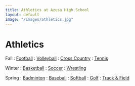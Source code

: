 ```yaml
---
title: Athletics at Azusa High School
layout: default
image: "/images/athletics.jpg"
---
```


# Athletics

<style>
dt {
  color: inherit;
}
</style>

Fall
: [Football](http://info.azusahighschool.jimthoburn.com/football)
: [Volleyball](/volleyball/)
: [Cross Country](/crosscountry/)
: [Tennis](http://info.azusahighschool.jimthoburn.com/girlstennis)

Winter
: [Basketball](http://info.azusahighschool.jimthoburn.com/gbb)
: [Soccer](http://info.azusahighschool.jimthoburn.com/girlssoccer)
: [Wrestling](http://info.azusahighschool.jimthoburn.com/wrestling)

Spring
: [Badminton](http://info.azusahighschool.jimthoburn.com/cms/page_view-d=x&piid=&vpid=1453452544094)
: [Baseball](http://info.azusahighschool.jimthoburn.com/baseball)
: [Softball](http://info.azusahighschool.jimthoburn.com/softball)
: [Golf](http://info.azusahighschool.jimthoburn.com/girlsgolf)
: [Track & Field](http://info.azusahighschool.jimthoburn.com/cms/page_view-d=x&piid=&vpid=1455439364331)

<!--
## Teams

Badminton
: [Girls Badminton](http://info.azusahighschool.jimthoburn.com/cms/page_view-d=x&piid=&vpid=1453452544094)
: [Boys Badminton](http://info.azusahighschool.jimthoburn.com/cms/page_view-d=x&piid=&vpid=1453452544094)

Basketball
: [Girls Basketball](http://info.azusahighschool.jimthoburn.com/gbb)
: [Boys Basketball](http://info.azusahighschool.jimthoburn.com/boysbasketball)

Baseball
: [Baseball](http://info.azusahighschool.jimthoburn.com/baseball)

Cross Country
: [Cross Country](/crosscountry/)

Football
: [Football](http://info.azusahighschool.jimthoburn.com/football)

Golf
: [Girls Golf](http://info.azusahighschool.jimthoburn.com/girlsgolf)
: [Boys Golf](http://info.azusahighschool.jimthoburn.com/boysgolf)

Soccer
: [Girls Soccer](http://info.azusahighschool.jimthoburn.com/girlssoccer)
: [Boys Soccer](http://info.azusahighschool.jimthoburn.com/boyssoccer)

Softball
: [Softball](http://info.azusahighschool.jimthoburn.com/softball)

Tennis
: [Girls Tennis](http://info.azusahighschool.jimthoburn.com/girlstennis)
: [Boys Tennis](http://info.azusahighschool.jimthoburn.com/boystennis)

Track and Field
: [Track and Field](http://info.azusahighschool.jimthoburn.com/cms/page_view-d=x&piid=&vpid=1455439364331)

Volleyball
: [Volleyball](/volleyball/)

Wrestling
: [Girls Wrestling](http://info.azusahighschool.jimthoburn.com/wrestling)
: [Boys Wrestling](http://info.azusahighschool.jimthoburn.com/wrestling)


<header>
<h2>News &amp; Announcements</h2>
</header>

<ul>
<li markdown="1">

### State CIF Champions 2017 Volley

Azusa’s volleyball team is going to [the championship game](http://www.cifstate.org/sports/girls_volleyball/index)!

</li>
</ul>
-->

<!--
<style>
.news-summary li {
  flex-basis: 25%;
}
.news-summary span {
  font-size: 1.5em;
  text-align: center;
}
</style>
<ul>
  <li>
    <a href="http://info.azusahighschool.jimthoburn.com/cms/page_view-d=x&piid=&vpid=1453452544094">
      Badminton
    </a>
  </li>
  <li>
    <a href="http://info.azusahighschool.jimthoburn.com/gbb">
      Basketball
    </a>
  </li>
  <li>
    <a href="http://info.azusahighschool.jimthoburn.com/baseball">
      Baseball
    </a>
  </li>
  <li>
    <a href="http://info.azusahighschool.jimthoburn.com/crosscountry">
      Cross Country
    </a>
  </li>
  <li>
    <a href="http://info.azusahighschool.jimthoburn.com/football">
      Football
    </a>
  </li>
  <li>
    <a href="http://info.azusahighschool.jimthoburn.com/girlsgolf">
      Golf
    </a>
  </li>
  <li>
    <a href="http://info.azusahighschool.jimthoburn.com/girlssoccer">
      Soccer
    </a>
  </li>
  <li>
    <a href="http://info.azusahighschool.jimthoburn.com/gbb">
      Basketball
    </a>
  </li>
  <li>
    <a href="http://info.azusahighschool.jimthoburn.com/softball">
      Softball
    </a>
  </li>
  <li>
    <a href="http://info.azusahighschool.jimthoburn.com/girlstennis">
      Tennis
    </a>
  </li>
  <li>
    <a href="http://info.azusahighschool.jimthoburn.com/cms/page_view-d=x&piid=&vpid=1455439364331">
      Track and Field
    </a>
  </li>
  <li>
    <a href="http://info.azusahighschool.jimthoburn.com/volleyball">
      Volleyball
    </a>
  </li>
  <li>
    <a href="http://info.azusahighschool.jimthoburn.com/wrestling">
      Wrestling
    </a>
  </li>
</ul>
-->

<!--
<ul class="news-summary">
  <li>
    <a href="http://info.azusahighschool.jimthoburn.com/crosscountry">
      <img src="/images/photos/aHR0cDovL2Focy1hdXNkLWNhLnNjaG9vbGxvb3AuY29tL3VpbWcvaW1hZ2UvMTMwMTc1MjUxMDEwNC8xNDcxMzMxMjMwNTQ0LzE0NzM5MjU0MzAyMjAuanBnP2Nyb3BUb3A9MzcmY3JvcFJpZ2h0PTk0OSZjcm9wQm90dG9tPTcxMiZjcm9wTGVmdD01MCZiYXNpc1dpZHRoPTEwMDA=.jpeg" alt="" />
      <span>Cross Country</span>
    </a>
  </li>
  <li>
    <a href="http://info.azusahighschool.jimthoburn.com/girlsgolf">
      <img src="/images/photos/7321768194446709357.jpg_wnp1000.jpg" alt="" />
      <span>Golf</span>
    </a>
  </li>
  <li>
    <a href="http://info.azusahighschool.jimthoburn.com/girlstennis">
      <img src="/images/athletics/6628778916446280354.jpg_wnp1000.jpg" alt="" />
      <span>Tennis</span>
    </a>
  </li>
  <li>
    <a href="http://info.azusahighschool.jimthoburn.com/cms/page_view-d=x&piid=&vpid=1455439364331">
      <img src="/images/athletics/cross-country.jpg" alt="" />
      <span>Track and Field</span>
    </a>
  </li>
  <li>
    <a href="http://info.azusahighschool.jimthoburn.com/football">
      <img src="/images/photos/aHR0cDovL2Focy1hdXNkLWNhLnNjaG9vbGxvb3AuY29tL3VpbWcvaW1hZ2UvMTMwMTc1MjUxMDEwNC8xNDcxMzMxMjMwNTQ0LzE0NzI5OTU3NTkwMTMuanBnP2Nyb3BUb3A9MzQmY3JvcFJpZ2h0PTkxNCZjcm9wQm90dG9tPTY1NiZjcm9wTGVmdD04NSZiYXNpc1dpZHRoPTEwMDA=.jpeg" alt="" />
      <span>Football</span>
    </a>
  </li>
  <li>
    <a href="http://info.azusahighschool.jimthoburn.com/volleyball">
      <img src="/images/photos/aHR0cDovL2Focy1hdXNkLWNhLnNjaG9vbGxvb3AuY29tL3VpbWcvaW1hZ2UvMTMwMTc1MjUxMDEwNC8xNDcxMzMxMjMwNTQ0LzE0NzI5OTU3NTkwMTcuanBnP2Nyb3BUb3A9MzcmY3JvcFJpZ2h0PTk0NCZjcm9wQm90dG9tPTcwMyZjcm9wTGVmdD01NSZiYXNpc1dpZHRoPTEwMDA=.jpeg" alt="" />
      <span>Volleyball</span>
    </a>
  </li>
</ul>
-->

<!--
<ul>
  <li>
    <a href="http://info.azusahighschool.jimthoburn.com/cms/page_view-d=x&piid=&vpid=1453452544094">
      Girls Badminton
    </a>
  </li>
  <li>
    <a href="http://info.azusahighschool.jimthoburn.com/cms/page_view-d=x&piid=&vpid=1453452544094">
      Boys Badminton
    </a>
  </li>
  <li>
    <a href="http://info.azusahighschool.jimthoburn.com/gbb">
      Girls Basketball
    </a>
  </li>
  <li>
    <a href="http://info.azusahighschool.jimthoburn.com/boysbasketball">
      Boys Basketball
    </a>
  </li>
  <li>
    <a href="http://info.azusahighschool.jimthoburn.com/baseball">
      Baseball
    </a>
  </li>
  <li>
    <a href="http://info.azusahighschool.jimthoburn.com/crosscountry">
      Cross Country
    </a>
  </li>
  <li>
    <a href="http://info.azusahighschool.jimthoburn.com/football">
      Football
    </a>
  </li>
  <li>
    <a href="http://info.azusahighschool.jimthoburn.com/girlsgolf">
      Girls Golf
    </a>
  </li>
  <li>
    <a href="http://info.azusahighschool.jimthoburn.com/boysgolf">
      Boys Golf
    </a>
  </li>
  <li>
    <a href="http://info.azusahighschool.jimthoburn.com/girlssoccer">
      Girls Soccer
    </a>
  </li>
  <li>
    <a href="http://info.azusahighschool.jimthoburn.com/boyssoccer">
      Boys Soccer
    </a>
  </li>
  <li>
    <a href="http://info.azusahighschool.jimthoburn.com/gbb">
      Girls Basketball
    </a>
  </li>
  <li>
    <a href="http://info.azusahighschool.jimthoburn.com/boysbasketball">
      Boys Basketball
    </a>
  </li>
  <li>
    <a href="http://info.azusahighschool.jimthoburn.com/softball">
      Softball
    </a>
  </li>
  <li>
    <a href="http://info.azusahighschool.jimthoburn.com/girlstennis">
      Girls Tennis
    </a>
  </li>
  <li>
    <a href="http://info.azusahighschool.jimthoburn.com/boystennis">
      Boys Tennis
    </a>
  </li>
  <li>
    <a href="http://info.azusahighschool.jimthoburn.com/cms/page_view-d=x&piid=&vpid=1455439364331">
      Track and Field
    </a>
  </li>
  <li>
    <a href="http://info.azusahighschool.jimthoburn.com/volleyball">
      Volleyball
    </a>
  </li>
  <li>
    <a href="http://info.azusahighschool.jimthoburn.com/wrestling">
      Girls Wrestling
    </a>
  </li>
  <li>
    <a href="http://info.azusahighschool.jimthoburn.com/wrestling">
      Boys Wrestling
    </a>
  </li>
</ul>

<ul class="news-summary">
  <li>
    <a href="https://www.instagram.com">
      <img src="/images/atheltics/aHR0cDovL2Focy1hdXNkLWNhLnNjaG9vbGxvb3AuY29tL3VpbWcvaW1hZ2UvMTMzMjY1Nzg5OTg4OC8xNDcxMzMxMjMwNTQ0LzE0NzM5MjUyNzg5MzIuanBnP2Nyb3BUb3A9MzcmY3JvcFJpZ2h0PTk0OSZjcm9wQm90dG9tPTcxMiZjcm9wTGVmdD01MCZiYXNpc1dpZHRoPTEwMDA=.jpeg" alt="" />
      <span>2016 Homecoming</span>
    </a>
  </li>
  <li>
    <a href="https://www.instagram.com">
      <img src="https://cdn.schoolloop.com/uimgcdn/aHR0cDovL2Focy1hdXNkLWNhLnNjaG9vbGxvb3AuY29tL3VpbWcvaW1hZ2UvMTMwMTc1MjUxMDEwNC8xNDcxMzMxMjMwNTQ0LzE0NzM0MDUzODYzMDAuanBnP2Nyb3BUb3A9MzImY3JvcFJpZ2h0PTkwMSZjcm9wQm90dG9tPTQ3OCZjcm9wTGVmdD0zMDYmYmFzaXNXaWR0aD0xMDAw" />
      <span>Aztec Cheer</span>
    </a>
  </li>
  <li>
    <iframe src="https://drive.google.com/a/azusa.org/file/d/0B8uKDks0PtIVb2F6cERuR2FRMkU/preview" width="460" height="320"></iframe>
    <span>2016 Graduation was amazing!</span>
  </li>
</ul>
-->

<!--
<ul class="news-summary">
  <li>
    <a href="http://info.azusahighschool.jimthoburn.com/cms/page_view-d=x&piid=&vpid=1453452544094">
      <img src="/images/photos/aHR0cDovL2Focy1hdXNkLWNhLnNjaG9vbGxvb3AuY29tL3VpbWcvaW1hZ2UvMTMwMTc1MjUxMDEwNC8xNDcxMzMxMjMwNTQ0LzE0NzI5OTU3NTkwMTcuanBnP2Nyb3BUb3A9MzcmY3JvcFJpZ2h0PTk0NCZjcm9wQm90dG9tPTcwMyZjcm9wTGVmdD01NSZiYXNpc1dpZHRoPTEwMDA=.jpeg" alt="" />
      Girls Badminton
    </a>
  </li>
  <li>
    <a href="http://info.azusahighschool.jimthoburn.com/cms/page_view-d=x&piid=&vpid=1453452544094">
      <img src="/images/photos/aHR0cDovL2Focy1hdXNkLWNhLnNjaG9vbGxvb3AuY29tL3VpbWcvaW1hZ2UvMTMwMTc1MjUxMDEwNC8xNDcxMzMxMjMwNTQ0LzE0NzM0MDUzODYyOTguanBnP2Nyb3BUb3A9MzMmY3JvcFJpZ2h0PTkwMCZjcm9wQm90dG9tPTYzMyZjcm9wTGVmdD0xMDAmYmFzaXNXaWR0aD0xMDAw.jpeg" alt="" />
      Boys Badminton
    </a>
  </li>
  <li>
    <a href="http://info.azusahighschool.jimthoburn.com/gbb">
      <img src="/images/photos/aHR0cDovL2Focy1hdXNkLWNhLnNjaG9vbGxvb3AuY29tL3VpbWcvaW1hZ2UvMTMwMTc1MjUxMDEwNC8xNDcxMzMxMjMwNTQ0LzE0NzI5OTU3NTkwMTcuanBnP2Nyb3BUb3A9MzcmY3JvcFJpZ2h0PTk0NCZjcm9wQm90dG9tPTcwMyZjcm9wTGVmdD01NSZiYXNpc1dpZHRoPTEwMDA=.jpeg" alt="" />
      Girls Basketball
    </a>
  </li>
  <li>
    <a href="http://info.azusahighschool.jimthoburn.com/boysbasketball">
      <img src="/images/photos/aHR0cDovL2Focy1hdXNkLWNhLnNjaG9vbGxvb3AuY29tL3VpbWcvaW1hZ2UvMTMwMTc1MjUxMDEwNC8xNDcxMzMxMjMwNTQ0LzE0NzM0MDUzODYyOTguanBnP2Nyb3BUb3A9MzMmY3JvcFJpZ2h0PTkwMCZjcm9wQm90dG9tPTYzMyZjcm9wTGVmdD0xMDAmYmFzaXNXaWR0aD0xMDAw.jpeg" alt="" />
      Boys Basketball
    </a>
  </li>
  <li>
    <a href="http://info.azusahighschool.jimthoburn.com/baseball">
      <img src="/images/photos/aHR0cDovL2Focy1hdXNkLWNhLnNjaG9vbGxvb3AuY29tL3VpbWcvaW1hZ2UvMTMwMTc1MjUxMDEwNC8xNDcxMzMxMjMwNTQ0LzE0NzM0MDUzODYyOTguanBnP2Nyb3BUb3A9MzMmY3JvcFJpZ2h0PTkwMCZjcm9wQm90dG9tPTYzMyZjcm9wTGVmdD0xMDAmYmFzaXNXaWR0aD0xMDAw.jpeg" alt="" />
      Baseball
    </a>
  </li>
  <li>
    <a href="">
      <img src="/images/photos/aHR0cDovL2Focy1hdXNkLWNhLnNjaG9vbGxvb3AuY29tL3VpbWcvaW1hZ2UvMTMwMTc1MjUxMDEwNC8xNDcxMzMxMjMwNTQ0LzE0NzM0MDUzODYyOTguanBnP2Nyb3BUb3A9MzMmY3JvcFJpZ2h0PTkwMCZjcm9wQm90dG9tPTYzMyZjcm9wTGVmdD0xMDAmYmFzaXNXaWR0aD0xMDAw.jpeg" alt="" />
      Cross Country
    </a>
  </li>
  <li>
    <a href="http://info.azusahighschool.jimthoburn.com/football">
      <img src="/images/photos/aHR0cDovL2Focy1hdXNkLWNhLnNjaG9vbGxvb3AuY29tL3VpbWcvaW1hZ2UvMTMwMTc1MjUxMDEwNC8xNDcxMzMxMjMwNTQ0LzE0NzI5OTU3NTkwMTMuanBnP2Nyb3BUb3A9MzQmY3JvcFJpZ2h0PTkxNCZjcm9wQm90dG9tPTY1NiZjcm9wTGVmdD04NSZiYXNpc1dpZHRoPTEwMDA=.jpeg" alt="" />
      Football
    </a>
  </li>
  <li>
    <a href="http://info.azusahighschool.jimthoburn.com/girlsgolf">
      <img src="/images/photos/7321768194446709357.jpg_wnp1000.jpg" alt="" />
      Girls Golf
    </a>
  </li>
  <li>
    <a href="http://info.azusahighschool.jimthoburn.com/boysgolf">
      <img src="/images/photos/aHR0cDovL2Focy1hdXNkLWNhLnNjaG9vbGxvb3AuY29tL3VpbWcvaW1hZ2UvMTMwMTc1MjUxMDEwNC8xNDcxMzMxMjMwNTQ0LzE0NzM0MDUzODYyOTguanBnP2Nyb3BUb3A9MzMmY3JvcFJpZ2h0PTkwMCZjcm9wQm90dG9tPTYzMyZjcm9wTGVmdD0xMDAmYmFzaXNXaWR0aD0xMDAw.jpeg" alt="" />
      Boys Golf
    </a>
  </li>
  <li>
    <a href="http://info.azusahighschool.jimthoburn.com/girlssoccer">
      <img src="/images/photos/aHR0cDovL2Focy1hdXNkLWNhLnNjaG9vbGxvb3AuY29tL3VpbWcvaW1hZ2UvMTMwMTc1MjUxMDEwNC8xNDcxMzMxMjMwNTQ0LzE0NzI5OTU3NTkwMTcuanBnP2Nyb3BUb3A9MzcmY3JvcFJpZ2h0PTk0NCZjcm9wQm90dG9tPTcwMyZjcm9wTGVmdD01NSZiYXNpc1dpZHRoPTEwMDA=.jpeg" alt="" />
      Girls Soccer
    </a>
  </li>
  <li>
    <a href="http://info.azusahighschool.jimthoburn.com/boyssoccer">
      <img src="/images/photos/aHR0cDovL2Focy1hdXNkLWNhLnNjaG9vbGxvb3AuY29tL3VpbWcvaW1hZ2UvMTMwMTc1MjUxMDEwNC8xNDcxMzMxMjMwNTQ0LzE0NzM0MDUzODYyOTguanBnP2Nyb3BUb3A9MzMmY3JvcFJpZ2h0PTkwMCZjcm9wQm90dG9tPTYzMyZjcm9wTGVmdD0xMDAmYmFzaXNXaWR0aD0xMDAw.jpeg" alt="" />
      Boys Soccer
    </a>
  </li>
  <li>
    <a href="http://info.azusahighschool.jimthoburn.com/gbb">
      <img src="/images/photos/aHR0cDovL2Focy1hdXNkLWNhLnNjaG9vbGxvb3AuY29tL3VpbWcvaW1hZ2UvMTMwMTc1MjUxMDEwNC8xNDcxMzMxMjMwNTQ0LzE0NzI5OTU3NTkwMTcuanBnP2Nyb3BUb3A9MzcmY3JvcFJpZ2h0PTk0NCZjcm9wQm90dG9tPTcwMyZjcm9wTGVmdD01NSZiYXNpc1dpZHRoPTEwMDA=.jpeg" alt="" />
      Girls Basketball
    </a>
  </li>
  <li>
    <a href="http://info.azusahighschool.jimthoburn.com/boysbasketball">
      <img src="/images/photos/aHR0cDovL2Focy1hdXNkLWNhLnNjaG9vbGxvb3AuY29tL3VpbWcvaW1hZ2UvMTMwMTc1MjUxMDEwNC8xNDcxMzMxMjMwNTQ0LzE0NzM0MDUzODYyOTguanBnP2Nyb3BUb3A9MzMmY3JvcFJpZ2h0PTkwMCZjcm9wQm90dG9tPTYzMyZjcm9wTGVmdD0xMDAmYmFzaXNXaWR0aD0xMDAw.jpeg" alt="" />
      Boys Basketball
    </a>
  </li>
  <li>
    <a href="http://info.azusahighschool.jimthoburn.com/softball">
      <img src="/images/photos/aHR0cDovL2Focy1hdXNkLWNhLnNjaG9vbGxvb3AuY29tL3VpbWcvaW1hZ2UvMTMwMTc1MjUxMDEwNC8xNDcxMzMxMjMwNTQ0LzE0NzI5OTU3NTkwMTcuanBnP2Nyb3BUb3A9MzcmY3JvcFJpZ2h0PTk0NCZjcm9wQm90dG9tPTcwMyZjcm9wTGVmdD01NSZiYXNpc1dpZHRoPTEwMDA=.jpeg" alt="" />
      Softball
    </a>
  </li>
  <li>
    <a href="http://info.azusahighschool.jimthoburn.com/girlstennis">
      <img src="/images/athletics/6628778916446280354.jpg_wnp1000.jpg" alt="" />
      Girls Tennis
    </a>
  </li>
  <li>
    <a href="http://info.azusahighschool.jimthoburn.com/boystennis">
      <img src="/images/photos/aHR0cDovL2Focy1hdXNkLWNhLnNjaG9vbGxvb3AuY29tL3VpbWcvaW1hZ2UvMTMwMTc1MjUxMDEwNC8xNDcxMzMxMjMwNTQ0LzE0NzM0MDUzODYyOTguanBnP2Nyb3BUb3A9MzMmY3JvcFJpZ2h0PTkwMCZjcm9wQm90dG9tPTYzMyZjcm9wTGVmdD0xMDAmYmFzaXNXaWR0aD0xMDAw.jpeg" alt="" />
      Boys Tennis
    </a>
  </li>
  <li>
    <a href="http://info.azusahighschool.jimthoburn.com/cms/page_view-d=x&piid=&vpid=1455439364331">
      <img src="/images/athletics/cross-country.jpg" alt="" />
      Track and Field
    </a>
  </li>
  <li>
    <a href="http://info.azusahighschool.jimthoburn.com/crosscountry">
      <img src="/images/photos/aHR0cDovL2Focy1hdXNkLWNhLnNjaG9vbGxvb3AuY29tL3VpbWcvaW1hZ2UvMTMwMTc1MjUxMDEwNC8xNDcxMzMxMjMwNTQ0LzE0NzM5MjU0MzAyMjAuanBnP2Nyb3BUb3A9MzcmY3JvcFJpZ2h0PTk0OSZjcm9wQm90dG9tPTcxMiZjcm9wTGVmdD01MCZiYXNpc1dpZHRoPTEwMDA=.jpeg" alt="" />
      Cross Country
    </a>
  </li>
  <li>
    <a href="http://info.azusahighschool.jimthoburn.com/volleyball">
      <img src="/images/photos/aHR0cDovL2Focy1hdXNkLWNhLnNjaG9vbGxvb3AuY29tL3VpbWcvaW1hZ2UvMTMwMTc1MjUxMDEwNC8xNDcxMzMxMjMwNTQ0LzE0NzI5OTU3NTkwMTcuanBnP2Nyb3BUb3A9MzcmY3JvcFJpZ2h0PTk0NCZjcm9wQm90dG9tPTcwMyZjcm9wTGVmdD01NSZiYXNpc1dpZHRoPTEwMDA=.jpeg" alt="" />
      Volleyball
    </a>
  </li>
  <li>
    <a href="http://info.azusahighschool.jimthoburn.com/wrestling">
      <img src="/images/photos/aHR0cDovL2Focy1hdXNkLWNhLnNjaG9vbGxvb3AuY29tL3VpbWcvaW1hZ2UvMTMwMTc1MjUxMDEwNC8xNDcxMzMxMjMwNTQ0LzE0NzI5OTU3NTkwMTcuanBnP2Nyb3BUb3A9MzcmY3JvcFJpZ2h0PTk0NCZjcm9wQm90dG9tPTcwMyZjcm9wTGVmdD01NSZiYXNpc1dpZHRoPTEwMDA=.jpeg" alt="" />
      Girls Wrestling
    </a>
  </li>
  <li>
    <a href="http://info.azusahighschool.jimthoburn.com/wrestling">
      <img src="/images/photos/aHR0cDovL2Focy1hdXNkLWNhLnNjaG9vbGxvb3AuY29tL3VpbWcvaW1hZ2UvMTMwMTc1MjUxMDEwNC8xNDcxMzMxMjMwNTQ0LzE0NzM0MDUzODYyOTguanBnP2Nyb3BUb3A9MzMmY3JvcFJpZ2h0PTkwMCZjcm9wQm90dG9tPTYzMyZjcm9wTGVmdD0xMDAmYmFzaXNXaWR0aD0xMDAw.jpeg" alt="" />
      Boys Wrestling
    </a>
  </li>
</ul>
-->
